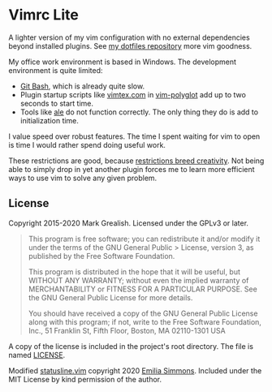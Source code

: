 # Vimrc Lite
A lighter version of my vim configuration with no external dependencies beyond installed plugins. See [my dotfiles repository](https://github.com/bhalash/dotfiles) more vim goodness.

My office work environment is based in Windows. The development environment is quite limited:

- [Git Bash](https://gitforwindows.org/), which is already quite slow.
- Plugin startup scripts like [vimtex.com](https://github.com/sheerun/vim-polyglot/blob/master/autoload/vimtex.vim) in [vim-polyglot](https://github.com/sheerun/vim-polyglot) add up to two seconds to start time.
- Tools like [ale](https://github.com/dense-analysis/ale) do not function correctly. The only thing they do is add to initialization time.

I value speed over robust features. The time I spent waiting for vim to open is time I would rather spend doing useful work.

These restrictions are good, because [restrictions breed creativity](https://en.wikipedia.org/wiki/Creative_limitation). Not being able to simply drop in yet another plugin forces me to learn more efficient ways to use vim to solve any given problem.

## License
Copyright 2015-2020 Mark Grealish. Licensed under the GPLv3 or later.

> This program is free software; you can redistribute it and/or modify it under the terms of the GNU General Public > License, version 3, as published by the Free Software Foundation.
>
> This program is distributed in the hope that it will be useful, but WITHOUT ANY WARRANTY; without even the implied warranty of MERCHANTABILITY or FITNESS FOR A PARTICULAR PURPOSE. See the GNU General Public License for more details.
>
> You should have received a copy of the GNU General Public License along with this program; if not, write to the Free Software Foundation, Inc., 51 Franklin St, Fifth Floor, Boston, MA 02110-1301 USA

A copy of the license is included in the project's root directory. The file is named [LICENSE](/LICENSE).

Modified [statusline.vim](/vim/autoload/statusline.vim) copyright 2020 [Emilia Simmons](https://github.com/milisims). Included under the MIT License by kind permission of the author.

